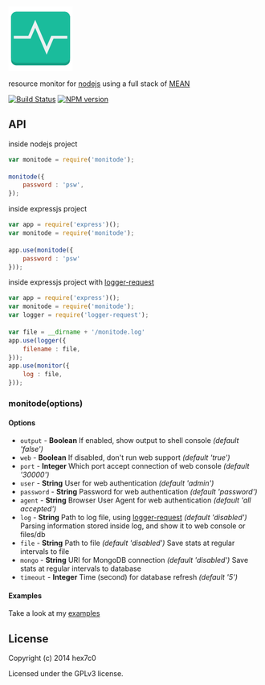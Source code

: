 [![monitode logo](https://raw.githubusercontent.com/hex7c0/monitode/master/public/monitode.png)](https://hex7c0.github.io/monitode/)

resource monitor for [nodejs](http://nodejs.org) using a full stack of [MEAN](http://en.wikipedia.org/wiki/MEAN)

[![Build Status](https://travis-ci.org/hex7c0/monitode.svg?branch=master)](https://travis-ci.org/hex7c0/monitode) [![NPM version](https://badge.fury.io/js/monitode.svg)](http://badge.fury.io/js/monitode)

## API

inside nodejs project
```js
var monitode = require('monitode');

monitode({
    password : 'psw',
});
```

inside expressjs project
```js
var app = require('express')();
var monitode = require('monitode');

app.use(monitode({
    password : 'psw'
}));
```

inside expressjs project with [logger-request](https://github.com/hex7c0/logger-request)
```js
var app = require('express')();
var monitode = require('monitode');
var logger = require('logger-request');

var file = __dirname + '/monitode.log'
app.use(logger({
    filename : file,
}));
app.use(monitor({
    log : file,
}));
```

### monitode(options)

#### Options

 - `output` - **Boolean** If enabled, show output to shell console *(default 'false')*
 - `web` - **Boolean** If disabled, don't run web support *(default 'true')*
 - `port` - **Integer** Which port accept connection of web console *(default '30000')*
 - `user` - **String** User for web authentication *(default 'admin')*
 - `password` - **String** Password for web authentication *(default 'password')*
 - `agent` - **String** Browser User Agent for web authentication *(default 'all accepted')*
 - `log` - **String** Path to log file, using [logger-request](https://github.com/hex7c0/logger-request) *(default 'disabled')* Parsing information stored inside log, and show it to web console or files/db
 - `file` - **String** Path to file *(default 'disabled')* Save stats at regular intervals to file
 - `mongo` - **String** URI for MongoDB connection *(default 'disabled')* Save stats at regular intervals to database
 - `timeout` - **Integer** Time (second) for database refresh *(default '5')*

#### Examples

Take a look at my [examples](https://github.com/hex7c0/monitode/tree/master/examples)

## License
Copyright (c) 2014 hex7c0

Licensed under the GPLv3 license.
